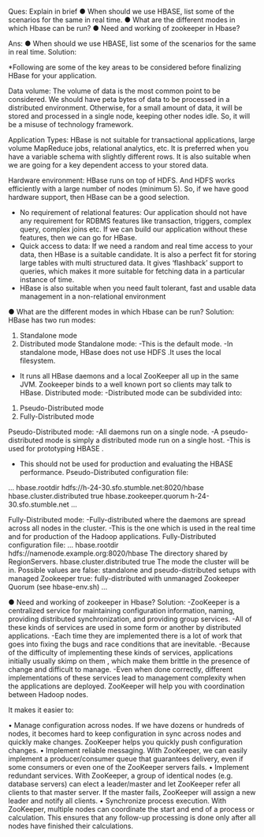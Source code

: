 Ques: Explain in brief
● When should we use HBASE, list some of the scenarios for the same in real time.
● What are the different modes in which Hbase can be run?
● Need and working of zookeeper in Hbase?

Ans:
● When should we use HBASE, list some of the scenarios for the same in real time.
Solution:

*Following are some of the key areas to be considered before finalizing HBase for your application.

Data volume: The volume of data is the most common point to be considered. We should have peta bytes of data to be processed in a distributed environment. Otherwise, for a small amount of data, it will be stored and processed in a single node, keeping other nodes idle. So, it will be a misuse of technology framework.

Application Types: HBase is not suitable for transactional applications, large volume MapReduce jobs, relational analytics, etc. It is preferred when you have a variable schema with slightly different rows. It is also suitable when we are going for a key dependent access to your stored data.

Hardware environment: HBase runs on top of HDFS. And HDFS works efficiently with a large number of nodes (minimum 5). So, if we have good hardware support, then HBase can be a good selection.

- No requirement of relational features: Our application should not have any requirement for RDBMS features like transaction, triggers, complex query, complex joins etc. If we can build our application without these features, then we can go for HBase.
- Quick access to data: If we need a random and real time access to your data, then HBase is a suitable candidate. It is also a perfect fit for storing large tables with multi structured data. It gives ‘flashback’ support to queries, which makes it more suitable for fetching data in a particular instance of time.
- HBase is also suitable when you need fault tolerant, fast and usable data management in a non-relational environment

● What are the different modes in which Hbase can be run?
Solution:
HBase has two run modes:
1)	Standalone mode
2)	Distributed mode
Standalone mode:
-This is the default mode.
-In standalone mode, HBase does not use HDFS .It uses the local filesystem.
- It runs all HBase daemons and a local ZooKeeper all up in the same JVM. Zookeeper binds to a well known port so clients may talk to HBase.
Distributed mode:
-Distributed mode can be subdivided into:
1) Pseudo-Distributed mode
2) Fully-Distributed mode

Pseudo-Distributed mode:
-All daemons run on a single node. 
-A pseudo-distributed mode is simply a distributed mode run on a single host. 
-This is used for prototyping HBASE .
- This should not be used for production and evaluating the HBASE performance.
Pseudo-Distributed configuration file:
<configuration>
  ...
  <property>
    <name>hbase.rootdir</name>
    <value>hdfs://h-24-30.sfo.stumble.net:8020/hbase</value>
  </property>
  <property>
    <name>hbase.cluster.distributed</name>
    <value>true</value>
  </property>
  <property>
    <name>hbase.zookeeper.quorum</name>
    <value>h-24-30.sfo.stumble.net</value>
  </property>
  ...
</configuration>




Fully-Distributed mode:
-Fully-distributed where the daemons are spread across all nodes in the cluster.
-This is the one which is used in the real time and for production of the Hadoop applications.
Fully-Distributed configuration file:
<configuration>
  ...
  <property>
    <name>hbase.rootdir</name>
    <value>hdfs://namenode.example.org:8020/hbase</value>
    <description>The directory shared by RegionServers.
    </description>
  </property>
  <property>
    <name>hbase.cluster.distributed</name>
    <value>true</value>
    <description>The mode the cluster will be in. Possible values are
      false: standalone and pseudo-distributed setups with managed Zookeeper
      true: fully-distributed with unmanaged Zookeeper Quorum (see hbase-env.sh)
    </description>
  </property>
  ...
</configuration>


● Need and working of zookeeper in Hbase?
Solution:
-ZooKeeper is a centralized service for maintaining configuration information, naming, providing distributed synchronization, and providing group services. 
-All of these kinds of services are used in some form or another by distributed applications. 
-Each time they are implemented there is a lot of work that goes into fixing the bugs and race conditions that are inevitable. 
-Because of the difficulty of implementing these kinds of services, applications initially usually skimp on them , which make them brittle in the presence of change and difficult to manage. 
-Even when done correctly, different implementations of these services lead to management complexity when the applications are deployed.
ZooKeeper will help you with coordination between Hadoop nodes.

 It makes it easier to:

•	Manage configuration across nodes. If we have dozens or hundreds of nodes, it becomes hard to keep configuration in sync across nodes and quickly make changes. ZooKeeper helps you quickly push configuration changes.
•	Implement reliable messaging. With ZooKeeper, we can easily implement a producer/consumer queue that guarantees delivery, even if some consumers or even one of the ZooKeeper servers fails.
•	Implement redundant services. With ZooKeeper, a group of identical nodes (e.g. database servers) can elect a leader/master and let ZooKeeper refer all clients to that master server. If the master fails, ZooKeeper will assign a new leader and notify all clients.
•	Synchronize process execution. With ZooKeeper, multiple nodes can coordinate the start and end of a process or calculation. This ensures that any follow-up processing is done only after all nodes have finished their calculations.

